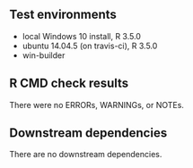 ## Test environments
* local Windows 10 install, R 3.5.0
* ubuntu 14.04.5 (on travis-ci), R 3.5.0
* win-builder

## R CMD check results
There were no ERRORs, WARNINGs, or NOTEs.

## Downstream dependencies
There are no downstream dependencies.
